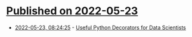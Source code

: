 # [Published on 2022-05-23](index.md)

* [2022-05-23, 08:24:25](https://news.ycombinator.com/item?id=31476521) - [Useful Python Decorators for Data Scientists](https://bytepawn.com/python-decorators-for-data-scientists.html)
